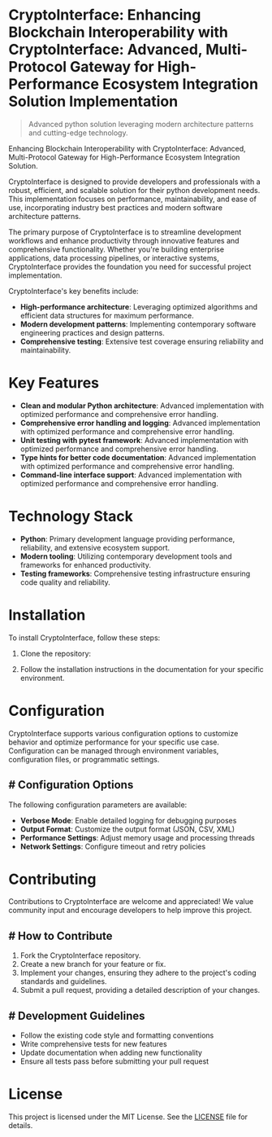 <!-- fallback_CryptoInterface_20251020185220_99598 -->

# CryptoInterface: Enhancing Blockchain Interoperability with CryptoInterface: Advanced, Multi-Protocol Gateway for High-Performance Ecosystem Integration Solution Implementation
> Advanced python solution leveraging modern architecture patterns and cutting-edge technology.

Enhancing Blockchain Interoperability with CryptoInterface: Advanced, Multi-Protocol Gateway for High-Performance Ecosystem Integration Solution.

CryptoInterface is designed to provide developers and professionals with a robust, efficient, and scalable solution for their python development needs. This implementation focuses on performance, maintainability, and ease of use, incorporating industry best practices and modern software architecture patterns.

The primary purpose of CryptoInterface is to streamline development workflows and enhance productivity through innovative features and comprehensive functionality. Whether you're building enterprise applications, data processing pipelines, or interactive systems, CryptoInterface provides the foundation you need for successful project implementation.

CryptoInterface's key benefits include:

* **High-performance architecture**: Leveraging optimized algorithms and efficient data structures for maximum performance.
* **Modern development patterns**: Implementing contemporary software engineering practices and design patterns.
* **Comprehensive testing**: Extensive test coverage ensuring reliability and maintainability.

# Key Features

* **Clean and modular Python architecture**: Advanced implementation with optimized performance and comprehensive error handling.
* **Comprehensive error handling and logging**: Advanced implementation with optimized performance and comprehensive error handling.
* **Unit testing with pytest framework**: Advanced implementation with optimized performance and comprehensive error handling.
* **Type hints for better code documentation**: Advanced implementation with optimized performance and comprehensive error handling.
* **Command-line interface support**: Advanced implementation with optimized performance and comprehensive error handling.

# Technology Stack

* **Python**: Primary development language providing performance, reliability, and extensive ecosystem support.
* **Modern tooling**: Utilizing contemporary development tools and frameworks for enhanced productivity.
* **Testing frameworks**: Comprehensive testing infrastructure ensuring code quality and reliability.

# Installation

To install CryptoInterface, follow these steps:

1. Clone the repository:


2. Follow the installation instructions in the documentation for your specific environment.

# Configuration

CryptoInterface supports various configuration options to customize behavior and optimize performance for your specific use case. Configuration can be managed through environment variables, configuration files, or programmatic settings.

## # Configuration Options

The following configuration parameters are available:

* **Verbose Mode**: Enable detailed logging for debugging purposes
* **Output Format**: Customize the output format (JSON, CSV, XML)
* **Performance Settings**: Adjust memory usage and processing threads
* **Network Settings**: Configure timeout and retry policies

# Contributing

Contributions to CryptoInterface are welcome and appreciated! We value community input and encourage developers to help improve this project.

## # How to Contribute

1. Fork the CryptoInterface repository.
2. Create a new branch for your feature or fix.
3. Implement your changes, ensuring they adhere to the project's coding standards and guidelines.
4. Submit a pull request, providing a detailed description of your changes.

## # Development Guidelines

* Follow the existing code style and formatting conventions
* Write comprehensive tests for new features
* Update documentation when adding new functionality
* Ensure all tests pass before submitting your pull request

# License

This project is licensed under the MIT License. See the [LICENSE](https://github.com/Lyche6666/CryptoInterface/blob/main/LICENSE) file for details.
